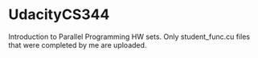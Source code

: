 # UdacityCS344
Introduction to Parallel Programming HW sets. 
Only student_func.cu files that were completed by me are uploaded.
